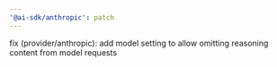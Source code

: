 ```yaml
---
'@ai-sdk/anthropic': patch
---
```


fix (provider/anthropic): add model setting to allow omitting reasoning content from model requests

